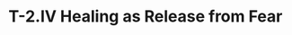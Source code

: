 # T-2.IV Healing as Release from Fear
<!--
<div class=paragraph id=p1>
	<p class=fip>
		1.&emsp;Our emphasis is now on healing. 
		<sup>2</sup>The miracle is the means, the Atonement is the principle, and healing is the result. 
		<sup>3</sup>To speak of “a miracle of healing” is to combine two orders of reality inappropriately. 
		<sup>4</sup>Healing is not a miracle. 
		<sup>5</sup>The Atonement, or the final miracle, is a remedy and any type of healing is a result. 
		<sup>6</sup>The kind of error to which Atonement is applied is irrelevant. 
		<sup>7</sup>All healing is essentially the release from fear. 
		<sup>8</sup>To undertake this you cannot be fearful yourself. 
		<sup>9</sup>You do not understand healing because of your own fear.

	<p class=expanded>
		1.&emsp;Our emphasis is now on healing. 
		<sup>2</sup>The miracle is the means, the Atonement is the principle, and healing is the result. 
		<sup>3</sup>To speak of “a miracle of healing” is to combine two orders of reality inappropriately. 
		<sup>4</sup>Healing is not a miracle. 
		<sup>5</sup>The Atonement, or the final miracle, is a remedy and any type of healing is a result. 
		<sup>6</sup>The kind of error to which Atonement is applied is irrelevant. 
		<sup>7</sup>All healing is essentially the release from fear. 
		<sup>8</sup>To undertake this [healing] you cannot be fearful yourself. 
		<sup>9</sup>You do not understand healing because of your own fear.

	<p class=substituted>
		1.&emsp;Our emphasis is now on healing. 
		<sup>2</sup>The miracle is the means, the Atonement is the principle, and healing is the result. 
		<sup>3</sup>To speak of “a miracle of healing” is to combine two orders of reality inappropriately. 
		<sup>4</sup>Healing is not a miracle. 
		<sup>5</sup>The Atonement, or the final miracle, is a remedy and any type of healing is a result. 
		<sup>6</sup>The kind of error to which Atonement is applied is irrelevant. 
		<sup>7</sup>All healing is essentially the release from fear. 
		<sup>8</sup>To undertake healing you cannot be fearful yourself. 
		<sup>9</sup>You do not understand healing because of your own fear.

	<p class=simplified>Healing is the release from fear. Healing is the result of miracles. The Atonement makes miracles possible. 
	
	<p class=commentary>(3–4) And yet Chapter 27 speaks of “a miracle of healing” (<a href="/text/27/ii#p5">T-27.II.5:2</a>). The apparent inconsistency is resloved by recognising that in the first reference [ie this paragraph] Jesus is emphasising that the miracle is a means, while healing is the result. This teaching purpose was not present later in the text, and so the more poetic expression, “a miracle of healing” could be used. (Wapnick, LDNC, p.609.)
</div>

<div class=paragraph id=p2>
	<p class=fip>
		2.&emsp;A major step in the Atonement plan is to undo error at all levels. 
		<sup>2</sup>Sickness or ‘not-right-mindedness’ is the result of level confusion, because it always entails the belief that what is amiss on one level can adversely affect another. 
		<sup>3</sup>We have referred to miracles as the means of correcting level confusion, for all mistakes must be corrected at the level on which they occur. 
		<sup>4</sup>Only the mind is capable of error. 
		<sup>5</sup>The body can act wrongly only when it is responding to misthought. 
		<sup>6</sup>The body cannot create, and the belief that it can, a fundamental error, produces all physical symptoms. 
		<sup>7</sup>Physical illness represents a belief in magic. 
		<sup>8</sup>The whole distortion that made magic rests on the belief that there is a creative ability in matter which the mind cannot control. 
		<sup>9</sup>This error can take two forms: it can be believed that the mind can miscreate in the body, or that the body can miscreate in the mind. 
		<sup>10</sup>When it is understood that the mind, the only level of creation, cannot create beyond itself, neither type of confusion need occur.

	<p class=expanded>
		2.&emsp;A major step in the Atonement plan is to undo error at all levels. 
		<sup>2</sup>Sickness or ‘not-right-mindedness’ is the result of level confusion, because it [sickness] always entails the belief that what is amiss on one level can adversely affect another. 
		<sup>3</sup>We have referred to miracles as the means of correcting level confusion, for all mistakes must be corrected at the level on which they [mistakes] occur. 
		<sup>4</sup>Only the mind is capable of error. 
		<sup>5</sup>The body can act wrongly only when it [the body] is responding to misthought. 
		<sup>6</sup>The body cannot create, and the belief that it [the body] can [create], a fundamental error, produces all physical symptoms. 
		<sup>7</sup>Physical illness represents a belief in magic. 
		<sup>8</sup>The whole distortion that made magic rests on the belief that there is a creative ability in matter which the mind cannot control. 
		<sup>9</sup>This error can take two forms: it can be believed that the mind can miscreate in the body, or that the body can miscreate in the mind. 
		<sup>10</sup>When it is understood that the mind, the only level of creation, cannot create beyond itself [mind’s self], neither type of confusion need occur.

	<p class=substituted>
		2.&emsp;A major step in the Atonement plan is to undo error at all levels. 
		<sup>2</sup>Sickness or ‘not-right-mindedness’ is the result of level confusion, because sickness always entails the belief that what is amiss on one level can adversely affect another. 
		<sup>3</sup>We have referred to miracles as the means of correcting level confusion, for all mistakes must be corrected at the level on which mistakes occur. 
		<sup>4</sup>Only the mind is capable of error. 
		<sup>5</sup>The body can act wrongly only when the body is responding to misthought. 
		<sup>6</sup>The body cannot create, and the belief that the body can create, a fundamental error, produces all physical symptoms. 
		<sup>7</sup>Physical illness represents a belief in magic. 
		<sup>8</sup>The whole distortion that made magic rests on the belief that there is a creative ability in matter which the mind cannot control. 
		<sup>9</sup>This error can take two forms: it can be believed that the mind can miscreate in the body, or that the body can miscreate in the mind. 
		<sup>10</sup>When it is understood that the mind, the only level of creation, cannot create beyond mind’s self, neither type of confusion need occur.

	<p class=simplified>Only the mind can make an error. The body responds to errors in the mind.</p>

	<p class=commentary>Sickness is no different from any other form in the world that reflects the ego’s purpose. … The physical world is nothing but the projection of the underlying thought of separation. Thus, the body merely carries out the wishes of the mind, having no power within itself. (Wapnick, FAJ, p.76.)

	<p class=commentary>…the Son’s mistake of confusing the levels of the mind and body, and his believing that the body can cause pain, indeed, that the body can do anything at all. It is the belief that it can that Jesus equates with magic, the ego’s tactic to confuse the Son as to where the problem and solution truly are. … it is not only the body that does nothing, but the separated mind as well; it has not really created “beyond itself”, as the ego has claimed. (Wapnick, AAC, p. 231, 232.)

</div>


<div class=paragraph id=p3>
	<p class=fip>
		3.&emsp;Only the mind can create because spirit has already been created, and the body is a learning device for the mind. 
		<sup>2</sup>Learning devices are not lessons in themselves. 
		<sup>3</sup>Their purpose is merely to facilitate learning. 
		<sup>4</sup>The worst a faulty use of a learning device can do is to fail to facilitate learning. 
		<sup>5</sup>It has no power in itself to introduce actual learning errors. 
		<sup>6</sup>The body, if properly understood, shares the invulnerability of the Atonement to two-edged application. 
		<sup>7</sup>This is not because the body is a miracle, but because it is not inherently open to misinterpretation. 
		<sup>8</sup>The body is merely part of your experience in the physical world. 
		<sup>9</sup>Its abilities can be and frequently are overevaluated. 
		<sup>10</sup>However, it is almost impossible to deny its existence in this world. 
		<sup>11</sup>Those who do so are engaging in a particularly unworthy form of denial. 
		<sup>12</sup>The term ‘unworthy’ here implies only that it is not necessary to protect the mind by denying the unmindful. 
		<sup>13</sup>If one denies this unfortunate aspect of the mind’s power, one is also denying the power itself.

	<p class=expanded>
		3.&emsp;Only the mind can create because spirit has already been created, and the body is a learning device for the mind. 
		<sup>2</sup>Learning devices are not lessons in themselves [learning-devices’ selves]. 
		<sup>3</sup>Their [learning-devices’] purpose is merely to facilitate learning. 
		<sup>4</sup>The worst a faulty use of a learning device can do is to fail to facilitate learning. 
		<sup>5</sup>It [a learning device] has no power in itself [a learning-device’s self] to introduce actual learning errors. 
		<sup>6</sup>The body, if properly understood, shares the invulnerability of the Atonement to two-edged application. 
		<sup>7</sup>This [the body shares with the Atonement invulnerability to two-edged application] is not because the body is a miracle, but because it [the body] is not inherently open to misinterpretation. 
		<sup>8</sup>The body is merely part of your experience in the physical world. 
		<sup>9</sup>Its [the body’s] abilities can be and frequently are overevaluated. 
		<sup>10</sup>However, it is almost impossible to deny its [the body’s] existence in this world. 
		<sup>11</sup>Those who do so [deny the body’s existence in the world] are engaging in a particularly unworthy form of denial. 
		<sup>12</sup>The term ‘unworthy’ here implies only that it is not necessary to protect the mind by denying the unmindful.
		<sup>13</sup>If one denies this unfortunate aspect [to miscreate] of the mind’s power [to create], one is also denying the power [to create] itself.
		

	<p class=substituted>
		3.&emsp;Only the mind can create because spirit has already been created, and the body is a learning device for the mind. 
		<sup>2</sup>Learning devices are not lessons in learning-devices’ selves. 
		<sup>3</sup>Learning-devices’ purpose is merely to facilitate learning. 
		<sup>4</sup>The worst a faulty use of a learning device can do is to fail to facilitate learning. 
		<sup>5</sup>A learning device has no power in a learning-device’s self to introduce actual learning errors. 
		<sup>6</sup>The body, if properly understood, shares the invulnerability of the Atonement to two-edged application. 
		<sup>7</sup>The body shares with the Atonement invulnerability to two-edged application, is not because the body is a miracle, but because the body is not inherently open to misinterpretation. 
		<sup>8</sup>The body is merely part of your experience in the physical world. 
		<sup>9</sup>The body’s abilities can be and frequently are overevaluated. 
		<sup>10</sup>However, it is almost impossible to deny the body’s existence in this world. 
		<sup>11</sup>Those who deny the body’s existence in the world are engaging in a particularly unworthy form of denial. 
		<sup>12</sup>The term ‘unworthy’ here implies only that it is not necessary to protect the mind by denying the unmindful. 
		<sup>13</sup>If one denies the unfortunate power of the mind to miscreate, one is also denying the mind’s power to create.

	<p class=simplified>The ability to miscreate is part of the ability to create. The mind’s miscreations can used as learning devices. Do not deny the body. The body is a learning device you should use.

	<p class=commentary>A sentence in the ur-text has been deleted from between 12 and 13. The sentence is essential to understanding 13. “There is little doubt that the mind can miscreate”. I.e. the body has been (mis)-created by the mind, but the ability to miscreate is an unfortunate side-effect of the mind having the ability to create. So don’t deny the body, but use the body as a learning device.  —Ed.

	<p class=commentary>(8–12) When we fall into this ego trap of denial we are forgetting that one cannot leave this world of illusion without <em>first</em> correcting these illuusions on the level where our belief is placed. The goal of <em>A Course in Miracles</em> is to transform the world not to transcend it, which is the step belonging to God when He lifts us back to Himself after all our misperceptions have been corrected by the Holy Spirit. While the Course places great emphasis on saving time, time is <em>not</em> saved through denial , but through  undoing our guilt in our relationships where it is the most pwerfully projected. (Wapnick, FAJ, p. 111.)</p>

	<p class=commentary>(8–12) Once deluded into believing the phenomenal world is real, one must inevitably make physical and/or psychological suffering real as well. However, because we believe our bodies are the locus of our experience, <em>A Course in Miracles</em> does not ask us to deny our bodiy experiences in this world, or the experiences of others. Such denial merely serves the ego by having made something terrible appear to be real and external to our minds, thereby protecting the thought of guilt that <em>is</em> the only problem. … [this] passage … highlights its gentle practicality, even within the context of an uncompromising non-dualism. (Wapnick, LDNC, p. 561–562.)

	<p class=commentary>(8–13) …highlights his gentle practicality, even within the context of an uncompromising non-dualism… (Wapnick, AAC, p. 290.)

	<p class=commentary>(8–13) Thus we are asked to respect the power of our minds to make illusions more powerful than truth, so that over time we can use this power to change our minds about truth and illusion. (Wapnick, AAC, p. 290.)

	<p class=commentary>(10–11) Jesus of <em>A Course in Miracles</em> speaks of living and teaching in the world, <em>in the world’s terms</em>, a world that he never denigrates nor dismisses, though he clearly insists to us is illusory. (Wapnick, FCTL, p. 40.)

	<p class=commentary>…differences do exist in the world that we believe is real and is our home, and so it would be “a particularly unworthy form of denial” for Course students to deny any experience in the world of form. (Wapnick, FCTL, p. 148–149.)

	<p class=commentary>(12) …to practice any form of asceticism, believing that it is rooting out “the world, the flesh and the devil”, merely re-inforces the body’s reality, thus fulfilling the ego’s plan for its salvation. (Wapnick, LDNC, p. 563.)
	
	<p class=commentary>(12)The more ascetically successful aspirants are, the more they are deluded into believing that they have actually accomplished something (by “denying the unmindful”), while all the time their unconscious guilt remains safe and secure in their minds, behind the body’ armour and therefore requiring still greater effort to undo. (Wapnick, AAC, p. 293.)

	 
</div>


<div class=paragraph id=p4>
	<p class=fip>
		4.&emsp;All material means that you accept as remedies for bodily ills are restatements of magic principles. 
		<sup>2</sup>This is the first step in believing that the body makes its own illness. 
		<sup>3</sup>It is a second misstep to attempt to heal it through non-creative agents. 
		<sup>4</sup>It does not follow, however, that the use of such agents for corrective purposes is evil. 
		<sup>5</sup>Sometimes the illness has a sufficiently strong hold over the mind to render a person temporarily inaccessible to the Atonement. 
		<sup>6</sup>In this case it may be wise to utilise a compromise approach to mind and body, in which something from the outside is temporarily given healing belief. 
		<sup>7</sup>This is because the last thing that can help the non-right-minded, or the sick, is an increase in fear. 
		<sup>8</sup>They are already in a fear-weakened state. 
		<sup>9</sup>If they are prematurely exposed to a miracle, they may be precipitated into panic. 
		<sup>10</sup>This is likely to occur when upside-down perception has induced the belief that miracles are frightening.

	<p class=expanded>
		4.&emsp;All material means that you accept as remedies for bodily ills are restatements of magic principles. 
		<sup>2</sup>This [accepting material means as remedies for bodily ills] is the first step in believing that the body makes its [the body’s] own illness. 
		<sup>3</sup>It is a second misstep to attempt to heal it [the body] through non-creative agents. 
		<sup>4</sup>It does not follow, however, that the use of such agents for corrective purposes is evil. 
		<sup>5</sup>Sometimes the illness has a sufficiently strong hold over the mind to render a person temporarily inaccessible to the Atonement. 
		<sup>6</sup>In this case [a person is temporarily inaccessible to the Atonement] it may be wise to utilise a compromise approach to mind and body, in which [approach] something from the outside is temporarily given healing belief. 
		<sup>7</sup>This [being wise to utilise a compromise approach] is because the last thing that can help the non-right-minded, or the sick, is an increase in fear. 
		<sup>8</sup>They [the non-right-minded] are already in a fear-weakened state. 
		<sup>9</sup>If they [the non-right-minded] are prematurely exposed to a miracle, they [the non-right-minded] may be precipitated into panic. 
		<sup>10</sup>This [panic] is likely to occur when upside-down perception has induced the belief that miracles are frightening.

	<p class=substituted>
		4.&emsp;All material means that you accept as remedies for bodily ills are restatements of magic principles. 
		<sup>2</sup>Accepting material means as remedies for bodily ills is the first step in believing that the body makes the body’s own illness. 
		<sup>3</sup>It is a second misstep to attempt to heal the body through non-creative agents. 
		<sup>4</sup>It does not follow, however, that the use of such agents for corrective purposes is evil. 
		<sup>5</sup>Sometimes the illness has a sufficiently strong hold over the mind to render a person temporarily inaccessible to the Atonement. 
		<sup>6</sup>In the case of a person being temporarily inaccessible to the Atonement it may be wise to utilise a compromise approach to mind and body; in compromise approach something from the outside is temporarily given healing belief. 
		<sup>7</sup>Being wise to utilise a compromise approach is because the last thing that can help the non-right-minded, or the sick, is an increase in fear. 
		<sup>8</sup>The non-right-minded are already in a fear-weakened state. 
		<sup>9</sup>If the non-right-minded are prematurely exposed to a miracle, the non-right-minded may be precipitated into panic. 
		<sup>10</sup>Panic is likely to occur when upside-down perception has induced the belief that miracles are frightening.

	<p class=simplified>The belief in illness can take hold of the mind. In this state, a miracle can cause fear or panic. If so, it might be better to use material means. Using material means in this case is not a bad thing.

	<p class=commentary>(1) Believing that magic has healing properties falls nicely into the ego’s trap of having us first seek solutions where they cannot be found, and then having us believe we have indeed found them. (Wapnick, FAJ, p.78.)</p>

	<p class=commentary>(1) [Magic principles] would include not only traditional forms of medical treatment such as drugs, surgery, and rest, but also many of the new Age techniques of acupuncture, massage, special diets, vitamins, exercise, aura manupulation, laying on of hands, repetition of certan prayers or rituals, forms of breathing, and meditations etc. (Wapnick, FAJ, p.78.)

	<p class=commentary>(4) If a person’s fear level is too great to abandon the ego’s investment in guilt, seeking healing through the love of the Holy Spirit would merely re-inforece the underlying fear of this love. (Wapnick, FAJ, p.78.)</p>

	<p class=commentary>(6) As we all have experienced, magic <em>does</em> work at its own level. … Although it is not a mistake to use such agents [ie medicine or surgery], it <em>is</em> a mistake to ascribe healing properties to them, for they do not remove the causes that brought on the symptom. To believe that magic heals closes off the power of the miracle to undo the guilt that <em>is</em> the cause of sickness, “protecting” the guilt from healing by refusing to recognise its existence. (Wapnick, FAJ, p.78–79.) see <a href="/text/2/v#p2">T-2.V.2:2</a>. 

</div>

<div class=paragraph id=p5>
	<p class=fip>
		5.&emsp;The value of the Atonement does not lie in the manner in which it is expressed. 
		<sup>2</sup>In fact, if it is used truly, it will inevitably be expressed in whatever way is most helpful to the receiver. 
		<sup>3</sup>This means that a miracle, to attain its full efficacy, must be expressed in a language that the recipient can understand without fear. 
		<sup>4</sup>This does not necessarily mean that this is the highest level of communication of which he is capable. 
		<sup>5</sup>It does mean, however, that it is the highest level of communication of which he is capable <em>now</em>. 
		<sup>6</sup>The whole aim of the miracle is to raise the level of communication, not to lower it by increasing fear.

	<p class=expanded>
		5.&emsp;The value of the Atonement does not lie in the manner in which it [the Atonement] is expressed. 
		<sup>2</sup>In fact, if it [the Atonement] is used truly, it [the Atonement] will inevitably be expressed in whatever way is most helpful to the receiver. 
		<sup>3</sup>This [the Atonement expressed in whatever way is most helpful] means that a miracle, to attain its [the miracle’s] full efficacy, must be expressed in a language that the recipient can understand without fear. 
		<sup>4</sup>This [a miracle must be understood without fear] does not necessarily mean that this [being understood without fear] is the highest level of communication of which he [the recipient of the miracle] is capable. 
		<sup>5</sup>It [a miracle must be understood without fear] does mean, however, that it [being understood without fear] is the highest level of communication of which he [the recipient of the miracle] is capable <em>now</em>. 
		<sup>6</sup>The whole aim of the miracle is to raise the level of communication, not to lower it [the level of communication] by increasing fear.

	<p class=substituted>
		5.&emsp;The value of the Atonement does not lie in the manner in which the Atonement is expressed. 
		<sup>2</sup>In fact, if the Atonement is used truly, the Atonement will inevitably be expressed in whatever way is most helpful to the receiver. 
		<sup>3</sup>The Atonement expressed in whatever way is most helpful, means that a miracle, to attain the miracle’s full efficacy, must be expressed in a language that the recipient can understand without fear. 
		<sup>4</sup>A miracle must be understood without fear does not necessarily mean that being understood without fear is the highest level of communication of which the recipient of the miracle is capable. 
		<sup>5</sup>A miracle must be understood without fear, does mean, however, that being understood without fear is the highest level of communication of which the recipient of the miracle is capable <em>now</em>. 
		<sup>6</sup>The whole aim of the miracle is to raise the level of communication, not to lower the level of communication by increasing fear.

	<p class=simplified>Miracles express the Atonement in whatever way is most helpful to the receiver. 

	<p class=commentary>(2–3, 6) What our Father knows we need is the healing of our mind, for which purpose He gave us His Holy Spirit, now made manifest through Jesus. When it appears as if God is delayed in His response of help, it is because we have asked for the wrong things, and God does not answer with illusions which would only exacerbate the fear underlying the request. (Wapnick, FAJ, p.218.)</p>

	<p class=commentary>(4–6) <em>A Course in Miracles</em> has been written at a level we can understand and use. (Wapnick, LDNC, p.512.)

	<p class=commentary>The importance of the form of help lies in the <em>purpose</em> for which it is used. …the Course is coming to meet a specific need that we have now, but it is not the highest level of communication of which we are capable. … it is the highest level that we can accept at this point in human history, when we are still so pre-occupied with fundamental ego self-centredness, greed, attainment of pleasure and rampant specialness. Jesus very specifically meets us where we are, and provides us with his gentle coprrection of forgiveness to help us along our journey home. (Wapnick, AVI, p.124.)

	<p class=commentary>Jesus’ own Course [is] the perfect example of the principles he was teaching his students; his words not being “the highest level of communication” of which his students are capable of understanding, but certainly the highest level that they can tolerate in their fearful state. (Wapnick, FCTL, p. 94.)
</div>
-->
